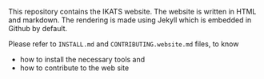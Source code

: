 This repository contains the IKATS website.
The website is written in HTML and markdown.
The rendering is made using Jekyll which is embedded in Github by default.

Please refer to `INSTALL.md` and `CONTRIBUTING.website.md` files, to know
- how to install the necessary tools and
- how to contribute to the web site
